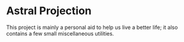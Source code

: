 # Astral Projection
This project is mainly a personal aid to help us live a better life;
it also contains a few small miscellaneous utilities.

[//]: # (## Memory Banks)
[//]: # (Memory banks are a simple reimplementation of obsidian notes that can be linked together and have tags.)
[//]: # ()
[//]: # (Main intent is to store information about well everything because we forget a lot.)
[//]: # (## Emotion Tracker)
[//]: # (Basically just stores a list of no)
[//]: # (## Task Tracker)
[//]: # ()
[//]: # (## System Tracker)
[//]: # ()
[//]: # (## SSH & GPG Key Roller)